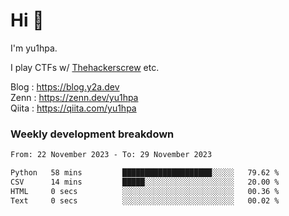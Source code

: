 # Hi 👋

I'm yu1hpa.

I play CTFs w/ [Thehackerscrew](https://www.thehackerscrew.team/) etc.

Blog : https://blog.y2a.dev  
Zenn : https://zenn.dev/yu1hpa  
Qiita : https://qiita.com/yu1hpa  

### Weekly development breakdown

<!--START_SECTION:waka-->

```txt
From: 22 November 2023 - To: 29 November 2023

Python   58 mins         ████████████████████░░░░░   79.62 %
CSV      14 mins         █████░░░░░░░░░░░░░░░░░░░░   20.00 %
HTML     0 secs          ░░░░░░░░░░░░░░░░░░░░░░░░░   00.36 %
Text     0 secs          ░░░░░░░░░░░░░░░░░░░░░░░░░   00.02 %
```

<!--END_SECTION:waka-->

